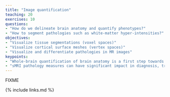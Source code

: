 ```yaml
---
title: "Image quantification"
teaching: 20
exercises: 10
questions:
- "How do we delineate brain anatomy and quantify phenotypes?"
- "How to segment pathologies such as white-matter hyper-intensities?"
objectives:
- "Visualize tissue segmentations (voxel spaces)"
- "Visualize cortical surface meshes (vertex spaces)"
- "Visualize and differentiate pathologies in MR images" 
keypoints:
- "Whole-brain quantification of brain anatomy is a first step towards more specific analysis"
- "sMRI pathology measures can have significant impact in diagnosis, treatment planning, and surgery"
---
```

FIXME

{% include links.md %}

